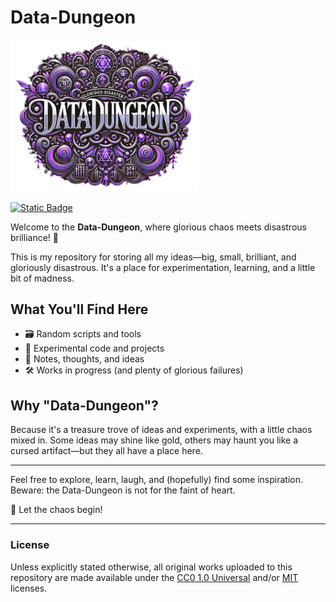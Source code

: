 # Data-Dungeon

<img src="images/icon.png" alt="Data Dungeon" width="300">

[![Static Badge](https://img.shields.io/badge/glorious-disaster-blue?labelColor=purple)](https://github.com/gloriousdisaster)

Welcome to the **Data-Dungeon**, where glorious chaos meets disastrous brilliance! 🎉

This is my repository for storing all my ideas—big, small, brilliant, and gloriously disastrous. It's a place for experimentation, learning, and a little bit of madness.

## What You'll Find Here

- 🗃️ Random scripts and tools
- 🧪 Experimental code and projects
- 📜 Notes, thoughts, and ideas
- 🛠️ Works in progress (and plenty of glorious failures)

## Why "Data-Dungeon"?

Because it's a treasure trove of ideas and experiments, with a little chaos mixed in. Some ideas may shine like gold, others may haunt you like a cursed artifact—but they all have a place here.

---

Feel free to explore, learn, laugh, and (hopefully) find some inspiration. Beware: the Data-Dungeon is not for the faint of heart.

🚀 Let the chaos begin!

---

### License

Unless explicitly stated otherwise, all original works uploaded to this repository are made available under the [CC0 1.0 Universal](https://creativecommons.org/publicdomain/zero/1.0/) and/or [MIT](https://opensource.org/licenses/MIT) licenses.
